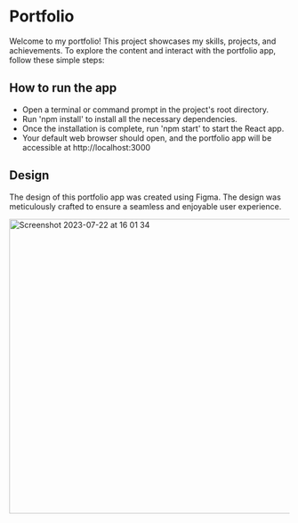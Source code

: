 # Portfolio

Welcome to my portfolio! This project showcases my skills, projects, and achievements. To explore the content and interact with the portfolio app, follow these simple steps:

## How to run the app

- Open a terminal or command prompt in the project's root directory.
- Run 'npm install' to install all the necessary dependencies.
- Once the installation is complete, run 'npm start' to start the React app.
- Your default web browser should open, and the portfolio app will be accessible at http://localhost:3000

## Design 

The design of this portfolio app was created using Figma. The design was meticulously crafted to ensure a seamless and enjoyable user experience.

<img width="529" alt="Screenshot 2023-07-22 at 16 01 34" src="https://github.com/doheelee0328/portfolio/assets/112406576/0aefe8ce-a2c3-4296-905b-ae9539b1bd25">

